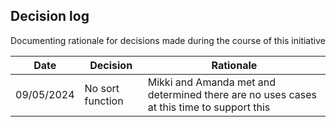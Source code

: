 ## Decision log

Documenting rationale for decisions made during the course of this initiative

Date | Decision | Rationale 
--- | --- | --- |
09/05/2024 | No sort function | Mikki and Amanda met and determined there are no uses cases at this time to support this | 
